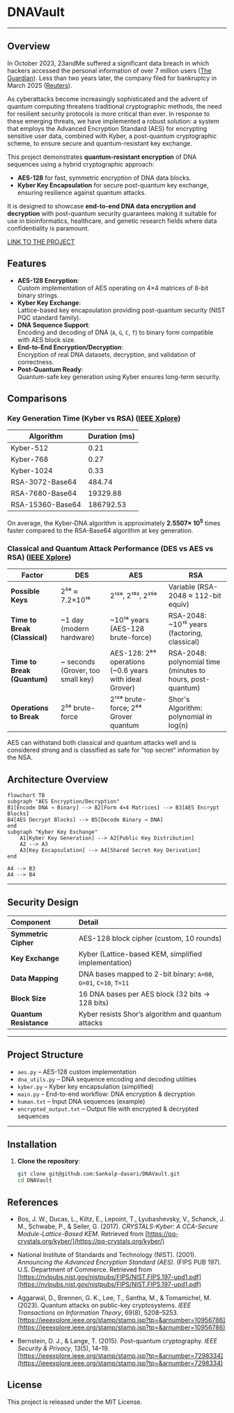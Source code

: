 # DNAVault

---

## Overview
In October 2023, 23andMe suffered a significant data breach in which hackers accessed the personal information of over 7 million users ([The Guardian](https://www.theguardian.com/technology/2024/feb/15/23andme-hack-data-genetic-data-selling-response)). Less than two years later, the company filed for bankruptcy in March 2025 ([Reuters](https://www.reuters.com/business/healthcare-pharmaceuticals/dna-testing-firm-23andme-files-chapter-11-bankruptcy-sell-itself-2025-03-24/)).

As cyberattacks become increasingly sophisticated and the advent of quantum computing threatens traditional cryptographic methods, the need for resilient security protocols is more critical than ever. In response to these emerging threats, we have implemented a robust solution: a system that employs the Advanced Encryption Standard (AES) for encrypting sensitive user data, combined with Kyber, a post-quantum cryptographic scheme, to ensure secure and quantum-resistant key exchange.

This project demonstrates **quantum-resistant encryption** of DNA sequences using a hybrid cryptographic approach:
- **AES-128** for fast, symmetric encryption of DNA data blocks.
- **Kyber Key Encapsulation** for secure post-quantum key exchange, ensuring resilience against quantum attacks.

It is designed to showcase **end-to-end DNA data encryption and decryption** with post-quantum security guarantees making it suitable for use in bioinformatics, healthcare, and genetic research fields where data confidentiality is paramount.

[LINK TO THE PROJECT](https://dna-vault.vercel.app/)

## Features
- **AES-128 Encryption**:  
  Custom implementation of AES operating on 4×4 matrices of 8-bit binary strings.
- **Kyber Key Exchange**:  
  Lattice-based key encapsulation providing post-quantum security (NIST PQC standard family).
- **DNA Sequence Support**:  
  Encoding and decoding of DNA (`A`, `G`, `C`, `T`) to binary form compatible with AES block size.
- **End-to-End Encryption/Decryption**:  
  Encryption of real DNA datasets, decryption, and validation of correctness.
- **Post-Quantum Ready**:  
  Quantum-safe key generation using Kyber ensures long-term security.

## Comparisons
### Key Generation Time (Kyber vs RSA) ([IEEE Xplore](https://ieeexplore.ieee.org/stamp/stamp.jsp?tp=&arnumber=10956786))

| Algorithm          | Duration (ms) |
|--------------------|--------------|
| Kyber-512          | 0.21         |
| Kyber-768          | 0.27         |
| Kyber-1024         | 0.33         |
| RSA-3072-Base64    | 484.74       |
| RSA-7680-Base64    | 19329.88     |
| RSA-15360-Base64   | 186792.53    |

On average, the Kyber-DNA algorithm is approximately **2.5507× $10^5$** times faster compared to the RSA-Base64 algorithm at key generation.

### Classical and Quantum Attack Performance (DES vs AES vs RSA) ([IEEE Xplore](https://ieeexplore.ieee.org/stamp/stamp.jsp?tp=&arnumber=7298334))

| **Factor**               | **DES**                             | **AES**                              | **RSA**                         |
|---------------------------|-------------------------------------|--------------------------------------|----------------------------------|
| **Possible Keys**         | 2⁵⁶ ≈ 7.2×10¹⁶                     | 2¹²⁸, 2¹⁹², 2²⁵⁶                    | Variable (RSA-2048 ≈ 112-bit equiv) |
| **Time to Break (Classical)** | ~1 day (modern hardware)         | ~10¹⁸ years (AES-128 brute-force)    | RSA-2048: ~10¹⁵ years (factoring, classical) |
| **Time to Break (Quantum)** | ~ seconds (Grover, too small key)  | AES-128: 2⁶⁴ operations (~0.6 years with ideal Grover) | RSA-2048: polynomial time (minutes to hours, post-quantum) |
| **Operations to Break**   | 2⁵⁶ brute-force                     | 2¹²⁸ brute-force; 2⁶⁴ Grover quantum | Shor's Algorithm: polynomial in log(n) |

AES can withstand both classical and quantum attacks well and is considered strong and is classified as safe for "top secret" information by the NSA.

## Architecture Overview
``` mermaid
flowchart TB
subgraph "AES Encryption/Decryption"
B1[Encode DNA → Binary] --> B2[Form 4×4 Matrices] --> B3[AES Encrypt Blocks]
B4[AES Decrypt Blocks] --> B5[Decode Binary → DNA]
end
subgraph "Kyber Key Exchange"
    A1[Kyber Key Generation] --> A2[Public Key Distribution]
    A2 --> A3
    A3[Key Encapsulation] --> A4[Shared Secret Key Derivation]
end

A4 --> B3
A4 --> B4
```
---

## Security Design

| Component      | Detail                                             |
|:---------------|:----------------------------------------------------|
| **Symmetric Cipher** | AES-128 block cipher (custom, 10 rounds) |
| **Key Exchange**     | Kyber (Lattice-based KEM, simplified implementation) |
| **Data Mapping**     | DNA bases mapped to 2-bit binary: `A=00`, `G=01`, `C=10`, `T=11` |
| **Block Size**       | 16 DNA bases per AES block (32 bits → 128 bits) |
| **Quantum Resistance** | Kyber resists Shor’s algorithm and quantum attacks |
---
## Project Structure
- `aes.py` – AES-128 custom implementation
- `dna_utils.py` – DNA sequence encoding and decoding utilities
- `kyber.py` – Kyber key encapsulation (simplified)
- `main.py` – End-to-end workflow: DNA encryption & decryption
- `human.txt` – Input DNA sequences (example)
- `encrypted_output.txt` – Output file with encrypted & decrypted sequences
---
## Installation

1. **Clone the repository**:
   ```bash
   git clone git@github.com:Sankalp-dasari/DNAVault.git
   cd DNAVault

## References
- Bos, J. W., Ducas, L., Kiltz, E., Lepoint, T., Lyubashevsky, V., Schanck, J. M., Schwabe, P., & Seiler, G. (2017). _CRYSTALS-Kyber: A CCA-Secure Module-Lattice-Based KEM_. Retrieved from [https://pq-crystals.org/kyber/](https://pq-crystals.org/kyber/)

- National Institute of Standards and Technology (NIST). (2001). _Announcing the Advanced Encryption Standard (AES)_. (FIPS PUB 197). U.S. Department of Commerce. Retrieved from [https://nvlpubs.nist.gov/nistpubs/FIPS/NIST.FIPS.197-upd1.pdf](https://nvlpubs.nist.gov/nistpubs/FIPS/NIST.FIPS.197-upd1.pdf)

- Aggarwal, D., Brennen, G. K., Lee, T., Santha, M., & Tomamichel, M. (2023). Quantum attacks on public-key cryptosystems. _IEEE Transactions on Information Theory_, 69(8), 5208–5253. [https://ieeexplore.ieee.org/stamp/stamp.jsp?tp=&arnumber=10956786](https://ieeexplore.ieee.org/stamp/stamp.jsp?tp=&arnumber=10956786)

- Bernstein, D. J., & Lange, T. (2015). Post-quantum cryptography. _IEEE Security & Privacy_, 13(5), 14–19. [https://ieeexplore.ieee.org/stamp/stamp.jsp?tp=&arnumber=7298334](https://ieeexplore.ieee.org/stamp/stamp.jsp?tp=&arnumber=7298334)

## License
This project is released under the MIT License.
